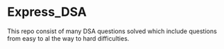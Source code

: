 # Express_DSA
This repo consist of many DSA questions solved which include questions from easy to al the way to hard difficulties.
